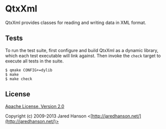 # QtxXml

QtxXml provides classes for reading and writing data in XML format.

## Tests

To run the test suite, first configure and build QtxXml as a dynamic
library, which each test executable will link against.  Then invoke the `check`
target to execute all tests in the suite.

    $ qmake CONFIG+=dylib
    $ make
    $ make check

## License

[Apache License, Version 2.0](http://opensource.org/licenses/Apache-2.0)

Copyright (c) 2009-2013 Jared Hanson <[http://jaredhanson.net/](http://jaredhanson.net/)>
